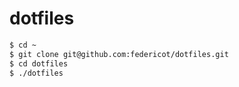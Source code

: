 dotfiles
========

```bash
$ cd ~
$ git clone git@github.com:federicot/dotfiles.git
$ cd dotfiles
$ ./dotfiles
```

